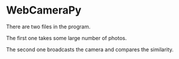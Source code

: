 # WebCameraPy

There are two files in the program. 

The first one takes some large number of photos.

The second one broadcasts the camera and compares the similarity.
